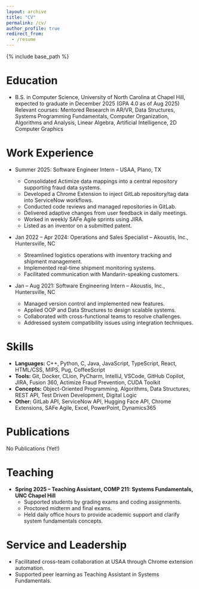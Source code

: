 ```yaml
---
layout: archive
title: "CV"
permalink: /cv/
author_profile: true
redirect_from:
  - /resume
---
```


{% include base_path %}

Education
======
* B.S. in Computer Science, University of North Carolina at Chapel Hill, expected to graduate in December 2025 (GPA 4.0 as of Aug 2025)  
  Relevant courses: Mentored Research in AR/VR, Data Structures, Systems Programming Fundamentals, Computer Organization, Algorithms and Analysis, Linear Algebra, Artificial Intelligence, 2D Computer Graphics

Work Experience
======
* Summer 2025: Software Engineer Intern – USAA, Plano, TX  
  * Consolidated Actimize data mappings into a central repository supporting fraud data systems.  
  * Developed a Chrome Extension to inject GitLab repository/tag data into ServiceNow workflows.  
  * Conducted code reviews and managed repositories in GitLab.  
  * Delivered adaptive changes from user feedback in daily meetings.  
  * Worked in weekly SAFe Agile sprints using JIRA.  
  * Listed as an inventor on a submitted patent.

* Jan 2022 – Apr 2024: Operations and Sales Specialist – Akoustis, Inc., Huntersville, NC  
  * Streamlined logistics operations with inventory tracking and shipment management.  
  * Implemented real-time shipment monitoring systems.  
  * Facilitated communication with Mandarin-speaking customers.

* Jan – Aug 2021: Software Engineering Intern – Akoustis, Inc., Huntersville, NC  
  * Managed version control and implemented new features.  
  * Applied OOP and Data Structures to design scalable systems.  
  * Collaborated with cross-functional teams to resolve challenges.  
  * Addressed system compatibility issues using integration techniques.

Skills
======
* **Languages:** C++, Python, C, Java, JavaScript, TypeScript, React, HTML/CSS, MIPS, Pug, CoffeeScript  
* **Tools:** Git, Docker, CLion, PyCharm, IntelliJ, VSCode, GitHub Copilot, JIRA, Fusion 360, Actimize Fraud Prevention, CUDA Toolkit  
* **Concepts:** Object-Oriented Programming, Algorithms, Data Structures, REST API, Test Driven Development, Digital Logic  
* **Other:** GitLab API, ServiceNow API, Hugging Face API, Chrome Extensions, SAFe Agile, Excel, PowerPoint, Dynamics365

Publications
======
No Publications (Yet!)


Teaching
======
* **Spring 2025 – Teaching Assistant, COMP 211: Systems Fundamentals, UNC Chapel Hill**  
  - Supported students by grading exams and coding assignments.  
  - Proctored midterm and final exams.  
  - Held daily office hours to provide academic support and clarify system fundamentals concepts.


Service and Leadership
======
* Facilitated cross-team collaboration at USAA through Chrome extension automation.  
* Supported peer learning as Teaching Assistant in Systems Fundamentals.  
